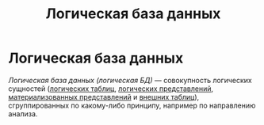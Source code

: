 ﻿---
layout: default
title: Логическая база данных
nav_order: 2
parent: Основные понятия
grand_parent: Обзор понятий, компонентов и связей
has_children: false
has_toc: false
---

# Логическая база данных

_Логическая база данных (логическая БД)_ — совокупность логических сущностей 
([логических таблиц](../Логическая_таблица/Логическая_таблица.md), 
[логических представлений](../Логическое_представление/Логическое_представление.md),
[материализованных представлений](../Материализованное_представление/Материализованное_представление.md) и 
[внешних таблиц](../Внешняя_таблица/Внешняя_таблица.md)), сгруппированных по какому-либо принципу, 
например по направлению анализа.  


